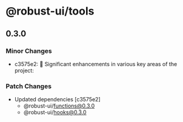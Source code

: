 # @robust-ui/tools

## 0.3.0

### Minor Changes

- c3575e2: 🚀 Significant enhancements in various key areas of the project:

### Patch Changes

- Updated dependencies [c3575e2]
  - @robust-ui/functions@0.3.0
  - @robust-ui/hooks@0.3.0
